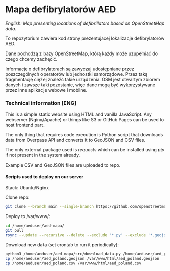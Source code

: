 # Mapa defibrylatorów AED

_English: Map presenting locations of defibrillators based on OpenStreetMap data._

To repozytorium zawiera kod strony prezentujacej lokalizacje defibrylatorów AED.

Dane pochodzą z bazy OpenStreetMap, którą każdy może uzupełniać do czego chcemy zachęcić.

Informacje o defibrylatorach są zawyczaj udostępniane przez poszczególnych operatorów lub jednostki samorządowe.
Przez taką fragmentację ciężej znaleźć takie urządzenia.
OSM jest otwartym zbiorem danych i zawsze taki pozostanie, więc dane mogą być wykorzystywane przez inne aplikacje webowe i mobilne.

### Technical information [ENG]

This is a simple static website using HTML and vanilla JavaScript.
Any webserver (Nginx/Apache) or things like S3 or GitHub Pages can be used to host frontend part.

The only thing that requires code execution is Python script that downloads data from Overpass API and converts it to GeoJSON and CSV files.

The only external package used is _requests_ which can be installed using _pip_ if not present in the system already.

Example CSV and GeoJSON files are uploaded to repo.

#### Scripts used to deploy on our server

Stack: Ubuntu/Nginx

Clone repo:
```bash
git clone --branch main --single-branch https://github.com/openstreetmap-polska/aed-mapa.git /home/aeduser/aed-mapa/
```

Deploy to /var/www/:
```bash
cd /home/aeduser/aed-mapa/
git pull
rsync --update --recursive --delete --exclude '*.py' --exclude '*.geojson' --exclude '.git*'  --verbose /home/aeduser/aed-mapa/ /var/www/html/
```

Download new data (set crontab to run it periodically):
```bash
python3 /home/aeduser/aed-mapa/src/download_data.py /home/aeduser/aed_poland.geojson /home/aeduser/aed_poland.csv
cp /home/aeduser/aed_poland.geojson /var/www/html/aed_poland.geojson
cp /home/aeduser/aed_poland.csv /var/www/html/aed_poland.csv
```
